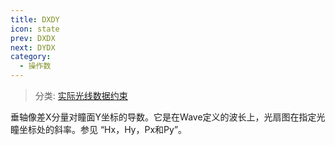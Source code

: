 ```yaml
---
title: DXDY
icon: state
prev: DXDX
next: DYDX
category:
  - 操作数
---
```


> 分类: [实际光线数据约束](/hb/operands/131/882/  "Zemax 操作数 实际光线数据约束")

垂轴像差X分量对瞳面Y坐标的导数。它是在Wave定义的波长上，光扇图在指定光瞳坐标处的斜率。参见 “Hx，Hy，Px和Py”。
